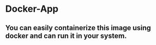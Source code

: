 # Docker-App

## You can easily containerize this image using docker and can run it in your system.
